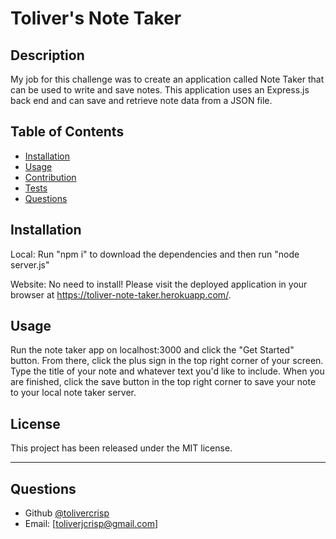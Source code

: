 # Toliver's Note Taker

## Description

My job for this challenge was to create an application called Note Taker that can be used to write and save notes. This application uses an Express.js back end and can save and retrieve note data from a JSON file.
  
## Table of Contents
  - [Installation](#installation)
  - [Usage](#usage)
  - [Contribution](#contribution)
  - [Tests](#tests)
  - [Questions](#questions)

## Installation

Local: Run "npm i" to download the dependencies and then run "node server.js"

Website: No need to install! Please visit the deployed application in your browser at https://toliver-note-taker.herokuapp.com/.
## Usage

Run the note taker app on localhost:3000 and click the "Get Started" button. From there, click the plus sign in the top right corner of your screen. Type the title of your note and whatever text you'd like to include. When you are finished, click the save button  in the top right corner to save your note to your local note taker server.

## License

This project has been released under the MIT license.

---

## Questions

  - Github [@tolivercrisp](https://github.com/tolivercrisp)
  - Email: [toliverjcrisp@gmail.com]

